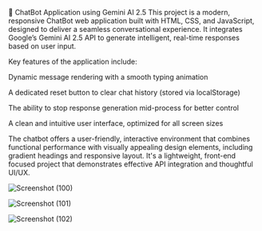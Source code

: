 💬 ChatBot Application using Gemini AI 2.5
This project is a modern, responsive ChatBot web application built with HTML, CSS, and JavaScript, designed to deliver a seamless conversational experience. It integrates Google’s Gemini AI 2.5 API to generate intelligent, real-time responses based on user input.

Key features of the application include:

Dynamic message rendering with a smooth typing animation

A dedicated reset button to clear chat history (stored via localStorage)

The ability to stop response generation mid-process for better control

A clean and intuitive user interface, optimized for all screen sizes

The chatbot offers a user-friendly, interactive environment that combines functional performance with visually appealing design elements, including gradient headings and responsive layout. It's a lightweight, front-end focused project that demonstrates effective API integration and thoughtful UI/UX.


![Screenshot (100)](https://github.com/user-attachments/assets/d51e477c-7755-4073-8491-877c02ed0a72)

![Screenshot (101)](https://github.com/user-attachments/assets/d9d9fabb-93cf-45fd-9a78-8dacd1bc2a46)

![Screenshot (102)](https://github.com/user-attachments/assets/97d59332-b218-4605-846c-f0510ef5821b)
